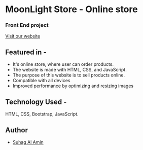 # MoonLight Store - Online store

### Front End project

[Visit our website](https://moonlight-store.netlify.app/)

## Featured in -

- It's online store, where user can order products.
- The website is made with HTML, CSS, and JavaScript.
- The purpose of this website is to sell products online.
- Compatible with all devices
- Improved performance by optimizing and resizing images

## Technology Used -

HTML, CSS, Bootstrap, JavaScript.

## Author

- [Suhag Al Amin](https://github.com/developer-suhag)
